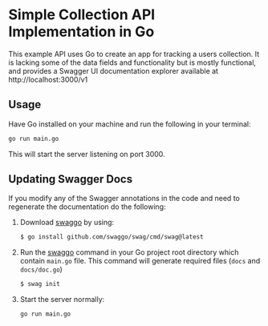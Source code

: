 # Simple Collection API Implementation in Go

This example API uses Go to create an app for tracking a users collection. It is
lacking some of the data fields and functionality but is mostly functional, and
provides a Swagger UI documentation explorer available at http://localhost:3000/v1

## Usage
Have Go installed on your machine and run the following in your terminal:
```bash
go run main.go
```

This will start the server listening on port 3000.

## Updating Swagger Docs
If you modify any of the Swagger annotations in the code and need to regenerate
the documentation do the following:

1. Download [swaggo](https://github.com/swaggo/swag) by using:

   ```bash
   $ go install github.com/swaggo/swag/cmd/swag@latest
   ```
2. Run the [swaggo](https://github.com/swaggo/swag) command in your Go project root directory which contain `main.go` file. This command will generate required files (`docs` and `docs/doc.go`)

   ```bash
   $ swag init
   ```
3. Start the server normally:

   ```bash
   go run main.go
   ```
